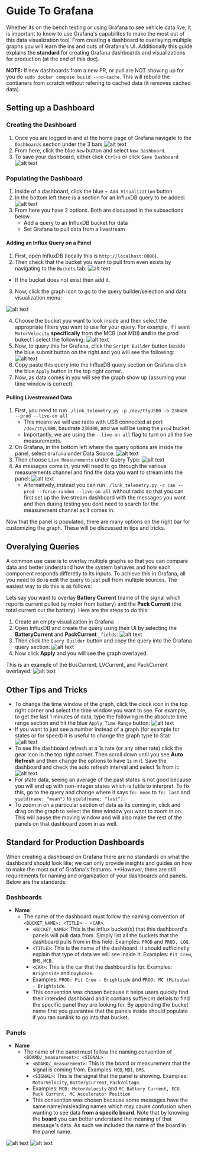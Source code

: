# Guide To Grafana
Whether its on the bench testing or using Grafana to see vehicle data live, it is important to know to use Grafana's capabilites to make the most out of this data visualization tool. From creating a dashboard to overlaying multiple graphs you will learn the ins and outs of Grafana's UI. Additionally this guide explains the **standard** for creating Grafana dashboards and visualizations for production (at the end of this doc).

**NOTE:** If new dashboards from a new PR, or pull are NOT showing up for you do `sudo docker compose build --no-cache`. This will rebuild the contianers from scratch without refering to cached data (it removes cached data).

## Setting up a Dashboard
### Creating the Dashboard
1. Once you are logged in and at the home page of Grafana navigate to the `Dashboards` section under the 3 bars
![alt text](../images/grafana/grafana-1.png)
2. From here, click the blue `New` button and select `New Dashboard`.
3. To save your dashboard, either click `Ctrl+s` or click `Save Dashboard`
![alt text](../images/grafana/grafana-2.png) 

### Populating the Dashboard
1. Inside of a dashboard, click the blue `+ Add Visualization` button
2. In the bottom left there is a section for an InfluxDB query to be added:
![alt text](../images/grafana/grafana-7.png)
3. From here you have 2 options. Both are discussed in the subsections below.
    * Add a query to an InfluxDB bucket for data
    * Set Grafana to pull data from a livestream

#### Adding an Influx Query on a Panel
1. First, open InfluxDB (locally this is `http://localhost:8086`). 
2. Then check that the bucket you want to pull from even exists by navigating to the `Buckets` tab:
![alt text](../images/grafana/grafana-3.png)
* If the bucket does not exist then add it.
3. Now, click the graph icon to go to the query builder/selection and data visualization menu:

![alt text](../images/grafana/grafana-4.png)

4. Choose the bucket you want to look inside and then select the appropriate filters you want to use for your query. For example, if I want `MotorVelocity` **specifically** from the MCB (not MDI) **and** in the prod bukect I select the following:
![alt text](../images/grafana/grafana-5.png)
5. Now, to query this for Grafana, click the `Script Builder` button beside the blue submit button on the right and you will see the following:
![alt text](../images/grafana/grafana-6.png)
6. Copy paste this query into the InfluxDB query section on Grafana click the blue `Apply` button in the top right corner.
7. Now, as data comes in you will see the graph show up (assuming your time window is correct).


#### Pulling Livestreamed Data
1. First, you need to run `./link_telemetry.py -p /dev/ttyUSB0 -b 230400 --prod --live-on all`
    * This means we will use radio with USB connected at port `/dev/ttyUSB0`, baudrate `230400`, and we will be using the `prod` bucket.
    * Importantly, we are using the `--live-on all` flag to turn on all the live measurements. 
1. On Grafana, in the bottom left where the query options are inside the panel, select `Grafana` under Data Source:
![alt text](../images/grafana/grafana-8.png)
2. Then choose `Live Measurements` under Query Type:
![alt text](../images/grafana/grafana-9.png)
3. As messages come in, you will need to go through the various measurements channel and find the data you want to stream into the panel:
![alt text](../images/grafana/grafana-10.png)
    * Alternatively, instead you can run `./link_telemetry.py -r can --prod --force-random --live-on all` without radio so that you can first set up the live stream dashboard with the messages you want and then during testing you dont need to search for the measurement channel as it comes in.

Now that the panel is populated, there are many options on the right bar for customizing the graph. These will be discussed in tips and tricks.

## Overalying Queries
A common use case is to overlay multiple graphs so that you can compare data and better understand how the system behaves and how each component responds differetly to its inputs. To achieve this in Grafana, all you need to do is edit the query to just pull from multiple sources. The easiest way to do this is as follows:

Lets say you want to overlay **Battery Current** (name of the signal which reports current pulled by motor from battery) and the **Pack Current** (the total current out the battery). Here are the steps to do this:
1. Create an empty visualization in Grafana
2. Open InfluxDB and create the query using their UI by selecting the **BatteryCurrent** and **PackCurrent** `_fields`:
![alt text](../images/grafana/grafana-13.png)
3. Then click the `Query Builder` button and copy the query into the Grafana query section:
![alt text](../images/grafana/grafana-14.png)
4. Now click **Apply** and you will see the graph overlayed. 

This is an example of the BusCurrent, LVCurrent, and PackCurrent overlayed:
![alt text](../images/grafana/grafana-15.png)

## Other Tips and Tricks
* To change the time window of the graph, click the clock icon in the top right corner and select the time window you want to see. For example, to get the last 1 minutes of data, type the following in the absolute time range section and hit the blue `Apply Time Range` button:
![alt text](../images/grafana/grafana-16.png)
* If you want to just see a number instead of a graph (for example for states or for speed) it is useful to change the graph type to Stat:
![alt text](../images/grafana/grafana-11.png)
* To see the dashboard refresh at a 1s rate (or any other rate) click the gear icon in the top right corner. Then scroll down until you see **Auto Refresh** and then change the options to have `1s` in it. Save the dashboard and check the auto refresh interval and select 1s from it:
![alt text](../images/grafana/grafana-12.png)
* For state data, seeing an average of the past states is not good because you will end up with non-integer states which is futile to interpret. To fix this, go to the query and change where it says `fn: mean` to `fn: last` and `yield(name: "mean")` to `yield(name: "last")`.
* To zoom in on a particular section of data as its coming in, click and drag on the graph to select the time window you want to zoom in on. This will pause the moving window and will also make the rest of the panels on that dashboard zoom in as well.

## Standard for Production Dashboards
When creating a dashboard on Grafana there are no standards on what the dashboard should look like; we can only provide insights and guides on how to make the most out of Grafana's features. **However, there are still requirements for naming and organization of your dashboards and panels. Below are the standards:

### Dashboards
* **Name**
    * The name of the dashboard must follow the naming convention of `<BUCKET_NAME>: <TITLE> - <CAR>`. 
        * `<BUCKET_NAME>`: This is the influx bucket(s) that this dashboard's panels will pull data from. Simply list all the buckets that the dashboard pulls from in this field. Examples: `PROD` and `PROD, LOG`.
        * `<TITLE>`: This is the name of the dashboard. It should sufficinetly explain that type of data we will see inside it. Examples: `Pit Crew`, `BMS`, `MCB`.     
        * `<CAR>`: This is the car that the dashboard is for. Examples: `Brightside` and `Daybreak`.
        * Examples: `PROD: Pit Crew - Brightside` and `PROD: MC (Mitsuba) - Brightside`.
        * This convention was chosen because it helps users quickly find their intended dashboard and it contians suffieicnt detials to find the specific panel they are looking for. By appending the bucket name first you guarantee that the panels inside should populate if you ran sunlink to go into that bucket. 

### Panels
* **Name**
    * The name of the panel must follow the naming convention of `<BOARD/_measurement>: <SIGNAL>`
        * `<BOARD/_measurement>`: This is the board or measurement that the signal is coming from. Examples: `MCB`, `MDI`, `BMS`.
        * `<SIGNAL>`: This is the signal that the panel is showing. Examples: `MotorVelocity`, `BatteryCurrent`, `PackVoltage`.
        * Examples: `MCB: MotorVelocity` and `MC Battery Current, ECU Pack Current, MC Accelerator Position`
        * This convention was chosen because some messages have the same name/misleading names which may cause confusion when wanting to see data **from a specifc board**. Note that by knowing the **board** you can better understand the meaning of that message's data. As such we included the name of the board in the panel name.


![alt text](../images/grafana/grafana-17.png)
![alt text](../images/grafana/grafana-18.png)
